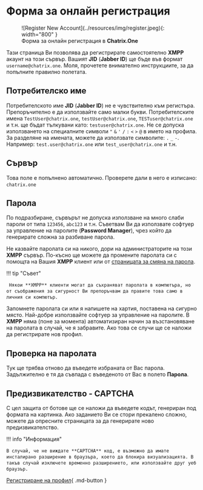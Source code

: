 # Форма за онлайн регистрация

<figure markdown>
   ![Register New Account](../resources/img/register.jpeg){: width="800" }
   <figcaption>Форма за онлайн регистрация в <b>Chatrix.One</b></figcaption>
</figure>

Тази страница Ви позволява да регистрирате самостоятелно **XMPP** акаунт на този сървър. Вашият **JID** (**Jabber ID**) ще бъде във формат `username@chatrix.one`. Моля, прочетете внимателно инструкциите, за да попълните правилно полетата.

<!-- !!! failure "Важно"

    Към момента регистрацията на профили, чрез формата за регистрация и приложенията, е временно **преустановена**! Това е направено с цел, услугата да бъде предпазена от ботове и недобросъвестни потребители, създаващи множество невалидни спам профили, което влияе негативно на цялостното потребителско изживяване. -->

<!-- <a href="javascript:history.go(-1)">Връщане назад</a> -->

## Потребителско име

Потребителското име **JID** (**Jabber ID**) не е чувствително към регистъра. Препоръчително е да използвайте само малки букви. Потребителските имена `TestUser@chatrix.one`, `testUser@chatrix.one`, `TESTuser@chatrix.one` и т.н. ще бъдат тълкувани като: `testuser@chatrix.one`. Не се допуска използването на специалните символи `"` `&` `'` `/` `:` `<` `>` `@` в името на профила. За разделяне на имената, можете да използвате символите: `.` `_` `-`. Например: `test.user@chatrix.one` или `test_user@chatrix.one` и т.н.

## Сървър

Това поле e попълнено автоматично. Проверете дали в него е изписано: `chatrix.one`

## Парола

По подразбиране, сървърът не допуска използване на много слаби пароли от типа `123456`, `abc123` и т.н. Съветвам Ви да използвате софтуер за управление на паролите (**Password Manager**), чрез който да генерирате сложна за разбиване парола.

Не казвайте паролата си на никого, дори на администраторите на този **XMPP** сървър. По-късно ще можете да промените паролата си с помощта на Вашия **XMPP** клиент или от [страницата за смяна на парола](https://chatrix.one/user/change_password/).

!!! tip "Съвет"

     Някои **XMPP** клиенти могат да съхраняват паролата в компютъра, но от съображения за сигурност Ви препоръчвам да правите това само в личния си компютър.

 Запомнете паролата си или я напишете на хартия, поставена на сигурно място. Най-добре използвайте софтуер за управление на паролите. В **XMPP** няма (поне за момента) автоматизиран начин за възстановяване на паролата в случай, че я забравите. Ако това се случи ще се наложи да регистрирате нов профил.

## Проверка на паролата

Тук ще трябва отново да въведете избраната от Вас парола. Задължително е тя да съвпада с въведеното от Вас в полето **Парола**.

## Предизвикателство - **CAPTCHA**

С цел защита от ботове ще се наложи да въведете кодът, генериран под формата на картинка. Ако заданието Ви се стори прекалено сложно, можете да опресните страницата за да генерирате ново предизвикателство.

!!! info "Информация"

    В случай, че не виждате **CAPTCHA** код, е възможно да имате инсталирано разширение в браузъра, което да блокира визуализацията. В такъв случай изключете временно разширението, или използвайте друг уеб браузър.

<!-- ## Регистриране на профил

!!! quote ""

    *Потребителско име:*

!!! quote ""

    *Парола:*

!!! quote ""

    *Повторете паролата:* -->

[Регистриране на профил](https://chatrix.one/user/new/){ .md-button }
